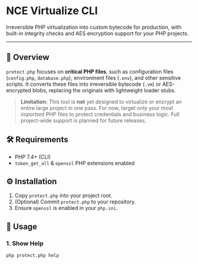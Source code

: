 # NCE Virtualize CLI

Irreversible PHP virtualization into custom bytecode for production, with built-in integrity checks and AES encryption support for your PHP projects.

---

## 📜 Overview

`protect.php` focuses on **critical PHP files**, such as configuration files (`config.php`, `database.php`), environment files (`.env`), and other sensitive scripts. It converts these files into irreversible bytecode (`.vm`) or AES-encrypted blobs, replacing the originals with lightweight loader stubs.

> **Limitation:** This tool is **not** yet designed to virtualize or encrypt an entire large project in one pass. For now, target only your most _important_ PHP files to protect credentials and business logic. Full project-wide support is planned for future releases.

## 🛠️ Requirements

- PHP 7.4+ (CLI)  
- `token_get_all` & `openssl` PHP extensions enabled  

## ⚙️ Installation

1. Copy `protect.php` into your project root.  
2. (Optional) Commit `protect.php` to your repository.  
3. Ensure `openssl` is enabled in your `php.ini`.

## 🎯 Usage

### 1. Show Help

```bash
php protect.php help
